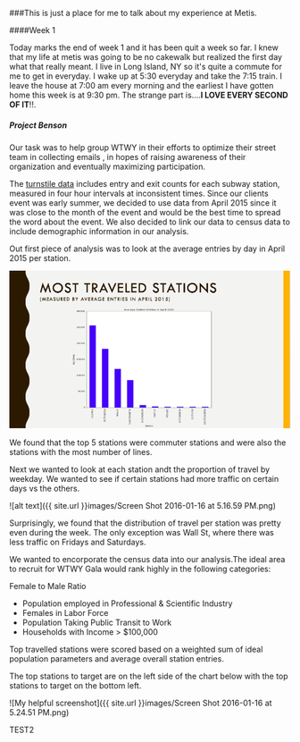 

###This is just a place for me to talk about my experience at Metis.

####Week 1

Today marks the end of week 1 and it has been quit a week so far. I knew that my life at metis was going to be no cakewalk but realized the first day what that really meant. I live in Long Island, NY so it's quite a commute for me to get in everyday. I wake up at 5:30 everyday and take the 7:15 train. I leave the house at 7:00 am every morning and the earliest I have gotten home this week is at 9:30 pm. The strange part is....**I LOVE EVERY SECOND OF IT**!!.

##### Project Benson


Our task was to help group WTWY in their efforts to optimize their street team in collecting emails , in hopes of raising awareness of their organization and eventually maximizing participation.

The [turnstile data](http://web.mta.info/developers/turnstile.html)  includes entry and exit counts for each subway station, measured in four hour intervals at inconsistent times. Since our clients event was early summer, we decided to use data from April 2015 since it was close to the month of the event and would be the best time to spread the word about the event. We also decided to link our data to census data to include demographic information in our analysis. 

Out first piece of analysis was to look at the average entries by day in April 2015 per station. 

![alt text](https://github.com/nisharma85/nisharma85.github.io/blob/master/images/image1.jpg?raw=true "Logo Title Text 1")



We found that the top 5 stations were commuter stations and were also the stations with the most number of lines. 

Next we wanted to look at each station andt the proportion of travel by weekday. We wanted to see if certain stations had more traffic on certain days vs the others. 

![alt text]({{ site.url }}images/Screen Shot 2016-01-16 at 5.16.59 PM.png)



Surprisingly, we found that the distribution of travel per station was pretty even during the week. The only exception was Wall St, where there was less traffic on Fridays and Saturdays. 

We wanted to encorporate the census data into our analysis.The ideal area to recruit for WTWY Gala would rank highly in the following categories:

Female to Male Ratio 


  * Population employed in Professional & Scientific Industry
  * Females in Labor Force
  * Population Taking Public Transit to Work
  * Households with Income > $100,000

Top travelled stations were scored based on a weighted sum of ideal population parameters and average overall station entries.

The top stations to target are on the left side of the chart below with the top stations to target on the bottom left. 


![My helpful screenshot]({{ site.url }}images/Screen Shot 2016-01-16 at 5.24.51 PM.png)

TEST2






